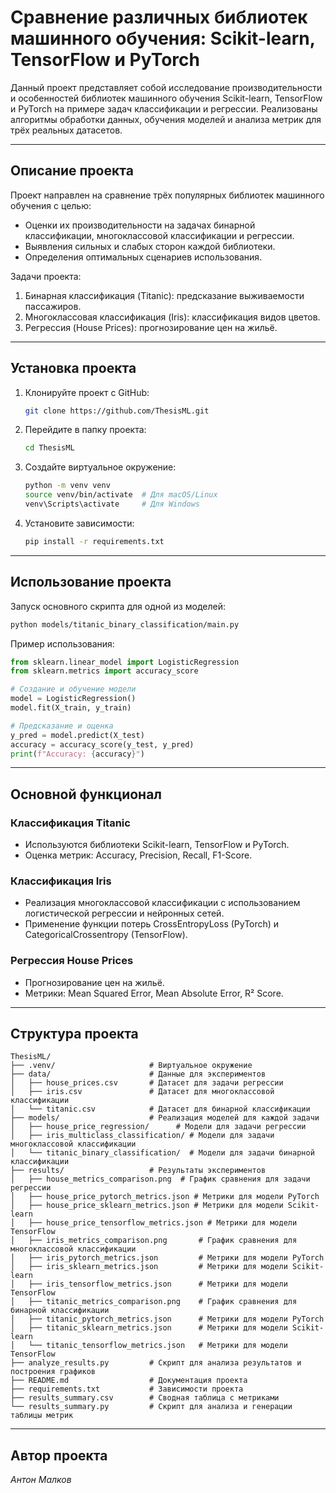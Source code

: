 
# Сравнение различных библиотек машинного обучения: Scikit-learn, TensorFlow и PyTorch

Данный проект представляет собой исследование производительности и особенностей библиотек машинного обучения Scikit-learn, 
TensorFlow и PyTorch на примере задач классификации и регрессии. Реализованы алгоритмы обработки данных, обучения моделей 
и анализа метрик для трёх реальных датасетов.

---

## Описание проекта

Проект направлен на сравнение трёх популярных библиотек машинного обучения с целью:
- Оценки их производительности на задачах бинарной классификации, многоклассовой классификации и регрессии.
- Выявления сильных и слабых сторон каждой библиотеки.
- Определения оптимальных сценариев использования.

Задачи проекта:
1. Бинарная классификация (Titanic): предсказание выживаемости пассажиров.
2. Многоклассовая классификация (Iris): классификация видов цветов.
3. Регрессия (House Prices): прогнозирование цен на жильё.

---

## Установка проекта

1. Клонируйте проект с GitHub:
   ```bash
   git clone https://github.com/ThesisML.git
   ```

2. Перейдите в папку проекта:
   ```bash
   cd ThesisML
   ```

3. Создайте виртуальное окружение:
   ```bash
   python -m venv venv
   source venv/bin/activate  # Для macOS/Linux
   venv\Scripts\activate     # Для Windows
   ```

4. Установите зависимости:
   ```bash
   pip install -r requirements.txt
   ```

---

## Использование проекта

Запуск основного скрипта для одной из моделей:
```bash
python models/titanic_binary_classification/main.py
```

Пример использования:
```python
from sklearn.linear_model import LogisticRegression
from sklearn.metrics import accuracy_score

# Создание и обучение модели
model = LogisticRegression()
model.fit(X_train, y_train)

# Предсказание и оценка
y_pred = model.predict(X_test)
accuracy = accuracy_score(y_test, y_pred)
print(f"Accuracy: {accuracy}")
```

---

## Основной функционал

### Классификация Titanic
- Используются библиотеки Scikit-learn, TensorFlow и PyTorch.
- Оценка метрик: Accuracy, Precision, Recall, F1-Score.

### Классификация Iris
- Реализация многоклассовой классификации с использованием логистической регрессии и нейронных сетей.
- Применение функции потерь CrossEntropyLoss (PyTorch) и CategoricalCrossentropy (TensorFlow).

### Регрессия House Prices
- Прогнозирование цен на жильё.
- Метрики: Mean Squared Error, Mean Absolute Error, R² Score.

---

## Структура проекта

```
ThesisML/
├── .venv/                     # Виртуальное окружение
├── data/                      # Данные для экспериментов
│   ├── house_prices.csv       # Датасет для задачи регрессии
│   ├── iris.csv               # Датасет для многоклассовой классификации
│   └── titanic.csv            # Датасет для бинарной классификации
├── models/                    # Реализация моделей для каждой задачи
│   ├── house_price_regression/      # Модели для задачи регрессии
│   ├── iris_multiclass_classification/ # Модели для задачи многоклассовой классификации
│   └── titanic_binary_classification/  # Модели для задачи бинарной классификации
├── results/                   # Результаты экспериментов
│   ├── house_metrics_comparison.png  # График сравнения для задачи регрессии
│   ├── house_price_pytorch_metrics.json # Метрики для модели PyTorch
│   ├── house_price_sklearn_metrics.json # Метрики для модели Scikit-learn
│   ├── house_price_tensorflow_metrics.json # Метрики для модели TensorFlow
│   ├── iris_metrics_comparison.png       # График сравнения для многоклассовой классификации
│   ├── iris_pytorch_metrics.json         # Метрики для модели PyTorch
│   ├── iris_sklearn_metrics.json         # Метрики для модели Scikit-learn
│   ├── iris_tensorflow_metrics.json      # Метрики для модели TensorFlow
│   ├── titanic_metrics_comparison.png    # График сравнения для бинарной классификации
│   ├── titanic_pytorch_metrics.json      # Метрики для модели PyTorch
│   ├── titanic_sklearn_metrics.json      # Метрики для модели Scikit-learn
│   └── titanic_tensorflow_metrics.json   # Метрики для модели TensorFlow
├── analyze_results.py         # Скрипт для анализа результатов и построения графиков
├── README.md                  # Документация проекта
├── requirements.txt           # Зависимости проекта
├── results_summary.csv        # Сводная таблица с метриками
└── results_summary.py         # Скрипт для анализа и генерации таблицы метрик
```

---

## Автор проекта

*Антон Малков*  

